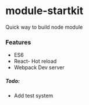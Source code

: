 # module-startkit
Quick way to build node module

### Features
- ES6
- React- Hot reload
- Webpack Dev server

##### Todo:
- Add test system
